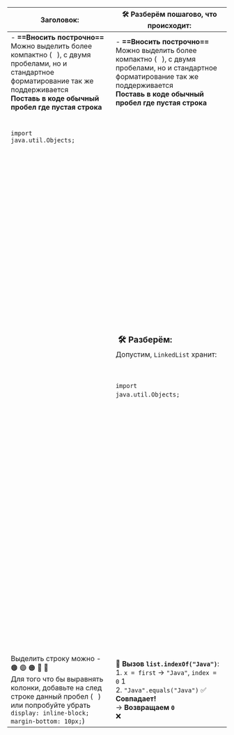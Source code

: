 
| Заголовок:                                                                                                                                                                                                                                                                                                                                                                                                                                                                                                                                                                                                                                                                                                                                                                                                                                                                                                                                                                                                                                                                                                                                                                                                                                                                                                                                                                                                                                                                                                                                                                                                                                                                                                                                                                                                                                                                                                                                                                                                                   | 🛠 Разберём пошагово, что происходит:                                                                                                                                                                                                                                                                                                                                                                                                                                       |
| ---------------------------------------------------------------------------------------------------------------------------------------------------------------------------------------------------------------------------------------------------------------------------------------------------------------------------------------------------------------------------------------------------------------------------------------------------------------------------------------------------------------------------------------------------------------------------------------------------------------------------------------------------------------------------------------------------------------------------------------------------------------------------------------------------------------------------------------------------------------------------------------------------------------------------------------------------------------------------------------------------------------------------------------------------------------------------------------------------------------------------------------------------------------------------------------------------------------------------------------------------------------------------------------------------------------------------------------------------------------------------------------------------------------------------------------------------------------------------------------------------------------------------------------------------------------------------------------------------------------------------------------------------------------------------------------------------------------------------------------------------------------------------------------------------------------------------------------------------------------------------------------------------------------------------------------------------------------------------------------------------------------------------- | --------------------------------------------------------------------------------------------------------------------------------------------------------------------------------------------------------------------------------------------------------------------------------------------------------------------------------------------------------------------------------------------------------------------------------------------------------------------------- |
| - **==Вносить построчно==**  <br>Можно выделить более компактно (⠀), с двумя пробелами, но и стандартное форматирование так же поддерживается  <br>**Поставь в коде обычный пробел где пустая строка**                                                                                                                                                                                                                                                                                                                                                                                                                                                                                                                                                                                                                                                                                                                                                                                                                                                                                                                                                                                                                                                                                                                                                                                                                                                                                                                                                                                                                                                                                                                                                                                                                                                                                                                                                                                                                       | - **==Вносить построчно==**  <br>Можно выделить более компактно (⠀), с двумя пробелами, но и стандартное форматирование так же поддерживается  <br>**Поставь в коде обычный пробел где пустая строка**                                                                                                                                                                                                                                                                      |
| <div class="code_md_tab"><br><code class="language-java language-java_td specific-override"><br>import java.util.Objects;<br></code><br><code class="language-java language-java_td specific-override"><br><br></code><br><code class="language-java language-java_td specific-override"><br><br></code><br><code class="language-java language-java_td specific-override"><br><br></code><br><code class="language-java language-java_td specific-override"><br><br></code><br><code class="language-java language-java_td specific-override"><br><br></code><br><code class="language-java language-java_td specific-override"><br><br></code><br><code class="language-java language-java_td specific-override"><br><br></code><br><code class="language-java language-java_td specific-override"><br><br></code><br><code class="language-java language-java_td specific-override"><br><br></code><br><code class="language-java language-java_td specific-override"><br><br></code><br><code class="language-java language-java_td specific-override"><br><br></code><br><code class="language-java language-java_td specific-override"><br><br></code><br><code class="language-java language-java_td specific-override"><br><br></code><br><code class="language-java language-java_td specific-override"><br><br></code><br><code class="language-java language-java_td specific-override"><br><br></code><br><code class="language-java language-java_td specific-override"><br><br></code><br><code class="language-java language-java_td specific-override"><br><br></code><br><code class="language-java language-java_td specific-override"><br><br></code><br><code class="language-java language-java_td specific-override"><br><br></code><br><code class="language-java language-java_td specific-override"><br><br></code><br><code class="language-java language-java_td specific-override"><br><br></code><br><code class="language-java language-java_td specific-override"><br><br></code>⠀⠀<br></div> | <span style="font-size: 1.2em; font-weight: bold; margin: 0; line-height: 1.2; display: inline-block; margin-bottom: 10px;"> &nbsp;🛠 Разберём: </span><br><span style="line-height: 1.5">Допустим, `LinkedList` хранит:<span style="display: inline-block; padding: 0; margin-bottom: 5px;">&nbsp;</span><br><div class="code_md_tab"><br><code class="language-java language-java_td specific-override"><br>import java.util.Objects;<br></code><br></div><br><br></span> |
| Выделить строку можно - 🟤 🟣 🟠 🔵 🔴  <br>Для того что бы выравнять колонки, добавьте на след строке данный пробел (⠀)  <br>или попробуйте убрать `display: inline-block; margin-bottom: 10px;`)                                                                                                                                                                                                                                                                                                                                                                                                                                                                                                                                                                                                                                                                                                                                                                                                                                                                                                                                                                                                                                                                                                                                                                                                                                                                                                                                                                                                                                                                                                                                                                                                                                                                                                                                                                                                                           | 🔹 **Вызов `list.indexOf("Java")`**:  <br>1. `x = first` → `"Java"`, `index = 0` 1  <br>2. `"Java".equals("Java")` ✅ **Совпадает!**  <br>→ **Возвращаем `0`**  <br>❌                                                                                                                                                                                                                                                                                                        |

